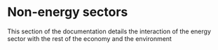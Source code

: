 # Non-energy sectors

This section of the documentation details the interaction of the energy sector with the rest of the economy and the environment

